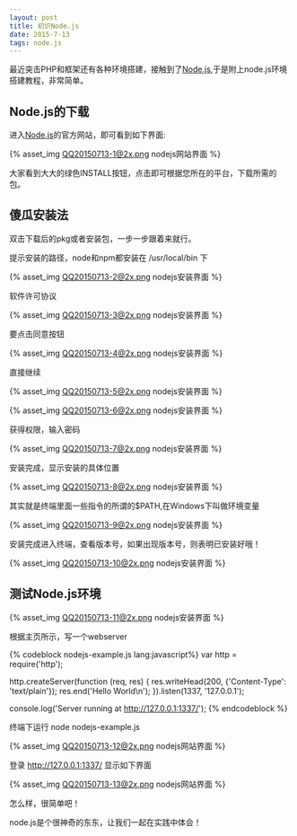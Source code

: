 ```yaml
---
layout: post
title: 初识Node.js
date: 2015-7-13
tags: node.js
---
```


最近突击PHP和框架还有各种环境搭建，接触到了[Node.js](https://nodejs.org/),于是附上node.js环境搭建教程，非常简单。

## Node.js的下载

进入[Node.js](https://nodejs.org/)的官方网站，即可看到如下界面:

{% asset_img QQ20150713-1@2x.png nodejs网站界面 %}

大家看到大大的绿色INSTALL按钮，点击即可根据您所在的平台，下载所需的包。

## 傻瓜安装法

双击下载后的pkg或者安装包，一步一步跟着来就行。

提示安装的路径，node和npm都安装在 /usr/local/bin 下

{% asset_img QQ20150713-2@2x.png nodejs安装界面 %}

软件许可协议

{% asset_img QQ20150713-3@2x.png nodejs安装界面 %}

要点击同意按钮

{% asset_img QQ20150713-4@2x.png nodejs安装界面 %}

直接继续

{% asset_img QQ20150713-5@2x.png nodejs安装界面 %}

{% asset_img QQ20150713-6@2x.png nodejs安装界面 %}

获得权限，输入密码

{% asset_img QQ20150713-7@2x.png nodejs安装界面 %}

安装完成，显示安装的具体位置

{% asset_img QQ20150713-8@2x.png nodejs安装界面 %}

其实就是终端里面一些指令的所谓的$PATH,在Windows下叫做环境变量

{% asset_img QQ20150713-9@2x.png nodejs安装界面 %}

安装完成进入终端，查看版本号，如果出现版本号，则表明已安装好哦！

{% asset_img QQ20150713-10@2x.png nodejs安装界面 %}

## 测试Node.js环境

{% asset_img QQ20150713-11@2x.png nodejs安装界面 %}

根据主页所示，写一个webserver

{% codeblock nodejs-example.js lang:javascript%}
var http = require('http');

http.createServer(function (req, res) {
  res.writeHead(200, {'Content-Type': 'text/plain'});
  res.end('Hello World\n');
}).listen(1337, '127.0.0.1');

console.log('Server running at http://127.0.0.1:1337/');
{% endcodeblock %}

终端下运行 node nodejs-example.js

{% asset_img QQ20150713-12@2x.png nodejs网站界面 %}

登录 http://127.0.0.1:1337/ 显示如下界面

{% asset_img QQ20150713-13@2x.png nodejs网站界面 %}

怎么样，很简单吧！

node.js是个很神奇的东东，让我们一起在实践中体会！
